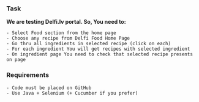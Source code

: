 ### Task

**We are testing Delfi.lv portal. So, You need to:**
	
	- Select Food section from the home page
    - Choose any recipe from Delfi Food Home Page
    - Go thru all ingredients in selected recipe (click on each)
    - For each ingredient You will get recipes with selected ingredient
    - On ingredient page You need to check that selected recipe presents on page

### Requirements
    
    - Code must be placed on GitHub
    - Use Java + Selenium (+ Cucumber if you prefer)